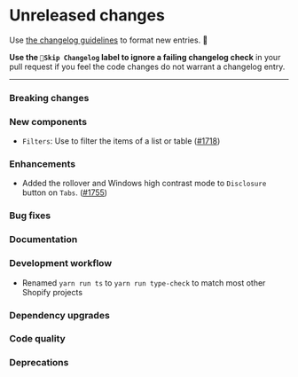 # Unreleased changes

Use [the changelog guidelines](https://git.io/polaris-changelog-guidelines) to format new entries. 💜

**Use the `🤖Skip Changelog` label to ignore a failing changelog check** in your pull request if you feel the code changes do not warrant a changelog entry.

---

### Breaking changes

### New components

- `Filters`: Use to filter the items of a list or table ([#1718](https://github.com/Shopify/polaris-react/pull/1718))

### Enhancements

- Added the rollover and Windows high contrast mode to `Disclosure` button on `Tabs`. ([#1755](https://github.com/Shopify/polaris-react/pull/1755))

### Bug fixes

### Documentation

### Development workflow

- Renamed `yarn run ts` to `yarn run type-check` to match most other Shopify projects

### Dependency upgrades

### Code quality

### Deprecations
